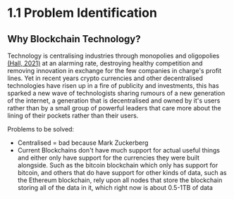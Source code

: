 # 1.1 Problem Identification

## Why Blockchain Technology?

Technology is centralising industries through monopolies and oligopolies [(Hall, 2021)](../reference-list.md) at an alarming rate, destroying healthy competition and removing innovation in exchange for the few companies in charge's profit lines. Yet in recent years crypto currencies and other decentralised technologies have risen up in a fire of publicity and investments, this has sparked a new wave of technologists sharing rumours of a new generation of the internet, a generation that is decentralised and owned by it's users rather than by a small group of powerful leaders that care more about the lining of their pockets rather than their users.

Problems to be solved:

* Centralised = bad because Mark Zuckerberg
* Current Blockchains don't have much support for actual useful things and either only have support for the currencies they were built alongside. Such as the bitcoin blockchain which only has support for bitcoin, and others that do have support for other kinds of data, such as the Ethereum blockchain, rely upon all nodes that store the blockchain storing all of the data in it, which right now is about 0.5-1TB of data&#x20;

